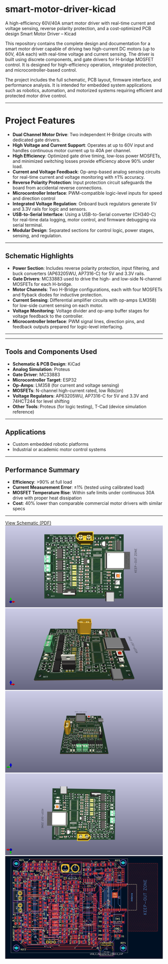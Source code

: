 # smart-motor-driver-kicad
A high-efficiency 60V/40A smart motor driver with real-time current and voltage sensing, reverse polarity protection, and a cost-optimized PCB design
Smart Motor Driver – Kicad

This repository contains the complete design and documentation for a smart motor driver capable of driving two high-current DC motors (up to 60V, 40A each) with real-time voltage and current sensing. The driver is built using discrete components, and gate drivers for H-bridge MOSFET control. It is designed for high-efficiency operation, integrated protection, and microcontroller-based control.

The project includes the full schematic, PCB layout, firmware interface, and performance analysis. It is intended for embedded system applications such as robotics, automation, and motorized systems requiring efficient and protected motor drive control.

---
# Project Features
- **Dual Channel Motor Drive**: Two independent H-Bridge circuits with dedicated gate drivers.
- **High Voltage and Current Support**: Operates at up to 60V input and handles continuous motor current up to 40A per channel.
- **High Efficiency**: Optimized gate drive timing, low-loss power MOSFETs, and minimized switching losses provide efficiency above 90% under load.
- **Current and Voltage Feedback**: Op-amp-based analog sensing circuits for real-time current and voltage monitoring with ±1% accuracy.
- **Reverse Polarity Protection**: Input protection circuit safeguards the board from accidental reverse connections.
- **Microcontroller Interface**: PWM-compatible logic-level inputs for speed and direction control 
- **Integrated Voltage Regulation**: Onboard buck regulators generate 5V and 3.3V rails for logic and sensors.
- **USB-to-Serial Interface**: Using a USB-to-Serial converter (CH340-C) for real-time data logging, motor control, and firmware debugging via serial terminal.
- **Modular Design**: Separated sections for control logic, power stages, sensing, and regulation.


---

## Schematic Highlights

- **Power Section**: Includes reverse polarity protection, input filtering, and buck converters (AP63205WU, AP7316-C) for 5V and 3.3V rails.
- **Gate Drivers**: MC33883 used to drive the high- and low-side N-channel MOSFETs for each H-bridge.
- **Motor Channels**: Two H-Bridge configurations, each with four MOSFETs and flyback diodes for inductive protection.
- **Current Sensing**: Differential amplifier circuits with op-amps (LM358) for low-side current sensing on each motor.
- **Voltage Monitoring**: Voltage divider and op-amp buffer stages for voltage feedback to the controller.
- **Microcontroller Interface**: PWM signal lines, direction pins, and feedback outputs prepared for logic-level interfacing.

---



---

## Tools and Components Used

- **Schematic & PCB Design**: KiCad
- **Analog Simulation**: Proteus
- **Gate Driver**: MC33883
- **Microcontroller Target**: ESP32
- **Op-Amps**: LM358 (for current and voltage sensing)
- **MOSFETs**: N-channel high-current rated, low Rds(on)
- **Voltage Regulators**: AP63205WU, AP7316-C for 5V and 3.3V and 74HCT244 for level shifting
- **Other Tools**: Proteus (for logic testing), T-Cad (device simulation reference)

---

## Applications

- Custom embedded robotic platforms
- Industrial or academic motor control systems

---

## Performance Summary

- **Efficiency**: >90% at full load
- **Current Measurement Error**: ±1% (tested using calibrated load)
- **MOSFET Temperature Rise**: Within safe limits under continuous 30A drive with proper heat dissipation
- **Cost**: 40% lower than comparable commercial motor drivers with similar specs

---
[View Schematic (PDF)](Schematic.pdf)
![3D PCB View 1](3D_view1.png)
![3D PCB View 2](3D_view2.png)
![3D PCB View 3](3D_view3.png)
![3D PCB View 4](3D_view4.png)
![Layout View](Layout_view.png)



